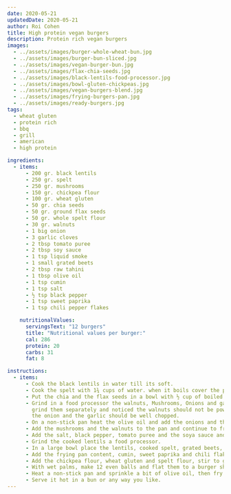 ```yaml
---
date: 2020-05-21
updatedDate: 2020-05-21
author: Roi Cohen
title: High protein vegan burgers
description: Protein rich vegan burgers
images:
  - ../assets/images/burger-whole-wheat-bun.jpg
  - ../assets/images/burger-bun-sliced.jpg
  - ../assets/images/vegan-burger-bun.jpg
  - ../assets/images/flax-chia-seeds.jpg
  - ../assets/images/black-lentils-food-processor.jpg
  - ../assets/images/bowl-gluten-chickpeas.jpg
  - ../assets/images/vegan-burgers-blend.jpg
  - ../assets/images/frying-burgers-pan.jpg
  - ../assets/images/ready-burgers.jpg
tags:
  - wheat gluten
  - protein rich
  - bbq
  - grill
  - american
  - high protein

ingredients:
  - items:
      - 200 gr. black lentils
      - 250 gr. spelt
      - 250 gr. mushrooms
      - 150 gr. chickpea flour
      - 100 gr. wheat gluten
      - 50 gr. chia seeds
      - 50 gr. ground flax seeds
      - 50 gr. whole spelt flour
      - 30 gr. walnuts
      - 1 big onion
      - 3 garlic cloves
      - 2 tbsp tomato puree
      - 2 tbsp soy sauce
      - 1 tsp liquid smoke
      - 1 small grated beets
      - 2 tbsp raw tahini
      - 1 tbsp olive oil
      - 1 tsp cumin
      - 1 tsp salt
      - ½ tsp black pepper
      - 1 tsp sweet paprika
      - 1 tsp chili pepper flakes

    nutritionalValues:
      servingsText: "12 burgers"
      title: "Nutritional values per burger:"
      cal: 286
      protein: 20
      carbs: 31
      fat: 8

instructions:
  - items:
      - Cook the black lentils in water till its soft.
      - Cook the spelt with 1¾ cups of water. when it boils cover the pot and cook on low heat until the water is evaporated.
      - Put the chia and the flax seeds in a bowl with ½ cup of boiled water and let it rest. it should get thick and sticky in 15 minutes.
      - Grind in a food processor the walnuts, Mushrooms, Onions and garlic.
        grind them separately and noticed the walnuts should not be powder, the mushrooms not too thin,
        the onion and the garlic should be well chopped.
      - On a non-stick pan heat the olive oil and add the onions and the garlic, fry it till it gets a golden color.
      - Add the mushrooms and the walnuts to the pan and continue to fry until all of the mushroom liquids evaporate.
      - Add the salt, black pepper, tomato puree and the soya sauce and stir. continue to fry for another 2-3 minutes.
      - Grind the cooked lentils a food processor.
      - In a large bowl place the lentils, cooked spelt, grated beets, liquid smoke, raw tahini, the chia and flax seeds, and stir.
      - Add the frying pan content, cumin, sweet paprika and chili flakes and stir.
      - Add the chickpea flour, wheat gluten and spelt flour, stir to get a well blended mixture.
      - With wet palms, make 12 even balls and flat them to a burger shape, about 2 cm thick.
      - Heat a non-stick pan and sprinkle a bit of olive oil, then fry the burgers 3-4 minutes on each side with a cover.
      - Serve it hot in a bun or any way you like.
---
```

